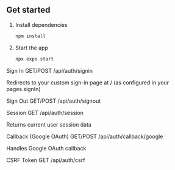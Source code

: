 ## Get started

1. Install dependencies

   ```bash
   npm install
   ```

2. Start the app

   ```bash
   npx expo start
   ```

Sign In
GET/POST /api/auth/signin

Redirects to your custom sign-in page at / (as configured in your pages.signIn)

Sign Out
GET/POST /api/auth/signout

Session
GET /api/auth/session

Returns current user session data

Callback (Google OAuth)
GET/POST /api/auth/callback/google

Handles Google OAuth callback

CSRF Token
GET /api/auth/csrf
